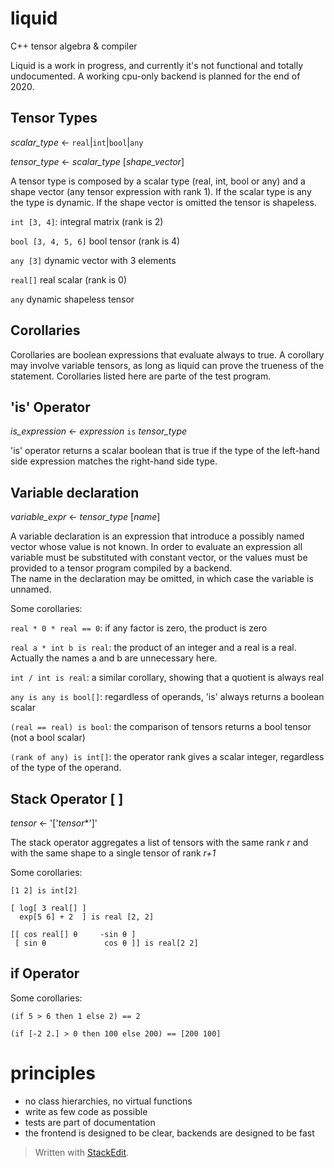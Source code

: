 

# liquid
C++ tensor algebra &amp; compiler

Liquid is a work in progress, and currently it's not functional and totally undocumented. A working cpu-only backend is planned for the end of 2020.

## Tensor Types
*scalar_type* ← `real`|`int`|`bool`|`any`

*tensor_type*  ← *scalar_type* [*shape_vector*]

A tensor type is composed by a scalar type (real, int, bool or any) and a shape vector (any tensor expression with rank 1). If the scalar type is any the type is dynamic. If the shape vector is omitted the tensor is shapeless.

`int [3, 4]`: integral matrix (rank is 2)

`bool [3, 4, 5, 6]` bool tensor (rank is 4)

`any [3]` dynamic vector with 3 elements

`real[]` real scalar (rank is 0)

`any` dynamic shapeless tensor

## Corollaries
Corollaries are boolean expressions that evaluate always to true. A corollary may involve variable tensors, as long as liquid can prove the trueness of the statement. Corollaries listed here are parte of the test program.

## 'is' Operator 
*is_expression* ← *expression* `is` *tensor_type*

'is' operator returns a scalar boolean that is true if the type of the left-hand side expression matches the right-hand side type. 

## Variable declaration

*variable_expr*  ← *tensor_type* [*name*]

A variable declaration is an expression that introduce a possibly named vector whose value is not known. In order to evaluate an expression all variable must be substituted with constant vector, or the values must be provided to a tensor program compiled by a backend.  
The name in the declaration may be omitted, in which case the variable is unnamed.

Some corollaries:

`real * 0 * real == 0`: if any factor is zero, the product is zero

`real a * int b is real`: the product of an integer and a real is a real. Actually the names a and b are unnecessary here.

`int / int is real`: a similar corollary, showing that a quotient is always real 

`any is any is bool[]`: regardless of operands, 'is' always returns a boolean scalar

`(real == real) is bool`: the comparison of tensors returns a bool tensor (not a bool scalar)

`(rank of any) is int[]`: the operator rank gives a scalar integer, regardless of the type of the operand.

    

## Stack Operator [ ]
*tensor* ← '['*tensor**']'

The stack operator aggregates a list of tensors with the same rank *r* and with the same shape to a single tensor of rank *r+1*

Some corollaries:

    [1 2] is int[2]

    [ log[ 3 real[] ]
      exp[5 6] + 2  ] is real [2, 2]

    [[ cos real[] θ     -sin θ ]
     [ sin θ             cos θ ]] is real[2 2]

## if Operator

Some corollaries:

    (if 5 > 6 then 1 else 2) == 2
    
    (if [-2 2.] > 0 then 100 else 200) == [200 100]

# principles
- no class hierarchies, no virtual functions
- write as few code as possible
- tests are part of documentation
- the frontend is designed to be clear, backends are designed to be fast 

> Written with [StackEdit](https://stackedit.io/).
<!--stackedit_data:
eyJoaXN0b3J5IjpbLTExNTI0MjU1MzUsOTU3ODcxNTI2LC0xNj
M2MTk5MTU1XX0=
-->
